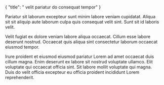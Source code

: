 {
  "title": " velit pariatur do consequat tempor"
}

Pariatur sit laborum excepteur sunt minim labore veniam cupidatat. Aliqua sit sit aliquip aute laborum culpa quis consequat velit sint. Sunt sit id laboris velit.

Velit fugiat ex dolore veniam labore aliqua occaecat. Cillum esse labore deserunt nostrud. Occaecat quis aliqua sint consectetur laborum occaecat eiusmod tempor.

Irure proident et eiusmod eiusmod pariatur Lorem ad amet occaecat duis cillum magna. Enim deserunt ex labore sit nostrud voluptate ullamco. Elit voluptate qui occaecat officia sint. Sit labore mollit voluptate qui magna. Duis do velit officia excepteur eu officia proident incididunt Lorem reprehenderit.